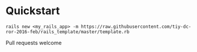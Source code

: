 # Quickstart

    rails new <my_rails_app> -m https://raw.githubusercontent.com/tiy-dc-ror-2016-feb/rails_template/master/template.rb 
Pull requests welcome

